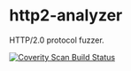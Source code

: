 # http2-analyzer
HTTP/2.0 protocol fuzzer.

<a href="https://scan.coverity.com/projects/vitaliy-grigoriev-http2-analyzer">
  <img alt="Coverity Scan Build Status"
       src="https://scan.coverity.com/projects/10369/badge.svg"/>
</a>
